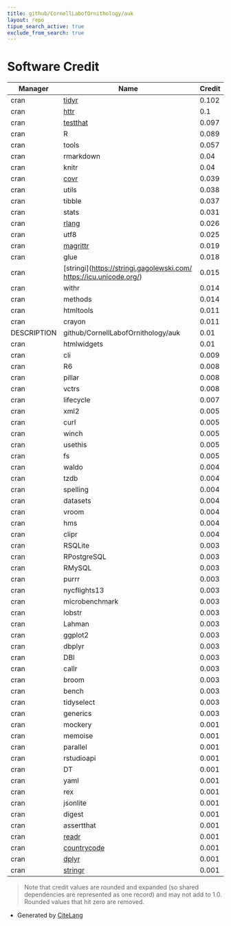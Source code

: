 ```yaml
---
title: github/CornellLabofOrnithology/auk
layout: repo
tipue_search_active: true
exclude_from_search: true
---
```

# Software Credit

|Manager|Name|Credit|
|-------|----|------|
|cran|[tidyr](https://tidyr.tidyverse.org)|0.102|
|cran|[httr](https://httr.r-lib.org/)|0.1|
|cran|[testthat](https://testthat.r-lib.org)|0.097|
|cran|R|0.089|
|cran|tools|0.057|
|cran|rmarkdown|0.04|
|cran|knitr|0.04|
|cran|[covr](https://covr.r-lib.org)|0.039|
|cran|utils|0.038|
|cran|tibble|0.037|
|cran|stats|0.031|
|cran|[rlang](https://rlang.r-lib.org)|0.026|
|cran|utf8|0.025|
|cran|[magrittr](https://magrittr.tidyverse.org)|0.019|
|cran|glue|0.018|
|cran|[stringi](https://stringi.gagolewski.com/ https://icu.unicode.org/)|0.015|
|cran|withr|0.014|
|cran|methods|0.014|
|cran|htmltools|0.011|
|cran|crayon|0.011|
|DESCRIPTION|github/CornellLabofOrnithology/auk|0.01|
|cran|htmlwidgets|0.01|
|cran|cli|0.009|
|cran|R6|0.008|
|cran|pillar|0.008|
|cran|vctrs|0.008|
|cran|lifecycle|0.007|
|cran|xml2|0.005|
|cran|curl|0.005|
|cran|winch|0.005|
|cran|usethis|0.005|
|cran|fs|0.005|
|cran|waldo|0.004|
|cran|tzdb|0.004|
|cran|spelling|0.004|
|cran|datasets|0.004|
|cran|vroom|0.004|
|cran|hms|0.004|
|cran|clipr|0.004|
|cran|RSQLite|0.003|
|cran|RPostgreSQL|0.003|
|cran|RMySQL|0.003|
|cran|purrr|0.003|
|cran|nycflights13|0.003|
|cran|microbenchmark|0.003|
|cran|lobstr|0.003|
|cran|Lahman|0.003|
|cran|ggplot2|0.003|
|cran|dbplyr|0.003|
|cran|DBI|0.003|
|cran|callr|0.003|
|cran|broom|0.003|
|cran|bench|0.003|
|cran|tidyselect|0.003|
|cran|generics|0.003|
|cran|mockery|0.001|
|cran|memoise|0.001|
|cran|parallel|0.001|
|cran|rstudioapi|0.001|
|cran|DT|0.001|
|cran|yaml|0.001|
|cran|rex|0.001|
|cran|jsonlite|0.001|
|cran|digest|0.001|
|cran|assertthat|0.001|
|cran|[readr](https://readr.tidyverse.org)|0.001|
|cran|[countrycode](https://vincentarelbundock.github.io/countrycode/)|0.001|
|cran|[dplyr](https://dplyr.tidyverse.org)|0.001|
|cran|[stringr](http://stringr.tidyverse.org)|0.001|


> Note that credit values are rounded and expanded (so shared dependencies are represented as one record) and may not add to 1.0. Rounded values that hit zero are removed.


- Generated by [CiteLang](https://github.com/vsoch/citelang)
